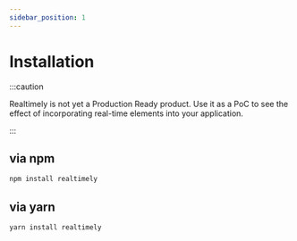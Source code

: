 ```yaml
---
sidebar_position: 1
---
```


# Installation
:::caution

Realtimely is not yet a Production Ready product. Use it as a PoC to see the effect of incorporating real-time elements into your application.

:::


## via npm
```sh
npm install realtimely
```

## via yarn
```sh
yarn install realtimely
```